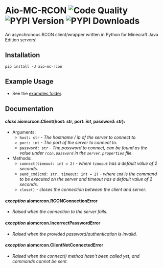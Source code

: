 # Aio-MC-RCON ![Code Quality](https://www.codefactor.io/repository/github/iapetus-11/aio-mc-rcon/badge) ![PYPI Version](https://img.shields.io/pypi/v/aio-mc-rcon.svg) ![PYPI Downloads](https://img.shields.io/pypi/dw/aio-mc-rcon?color=0FAE6E)
An asynchronous RCON client/wrapper written in Python for Minecraft Java Edition servers!

## Installation
```
pip install -U aio-mc-rcon
```

## Example Usage
- See the [examples folder](https://github.com/Iapetus-11/aio-mc-rcon/tree/main/examples).

## Documentation
#### *class* aiomcrcon.**Client**(host: *str*, port: *int*, password: *str*):
- Arguments:
  - `host: str` - *The hostname / ip of the server to connect to.*
  - `port: int` - *The port of the server to connect to.*
  - `password: str` - *The password to connect, can be found as the value under `rcon.password` in the `server.properties` file.*
- Methods:
  - `connect(timeout: int = 2)` - *where `timeout` has a default value of 2 seconds.*
  - `send_cmd(cmd: str, timeout: int = 2)` - *where `cmd` is the command to be executed on the server and timeout has a default value of 2 seconds.*
  - `close()` - *closes the connection between the client and server.*

#### *exception* aiomcrcon.**RCONConnectionError**
- *Raised when the connection to the server fails.*

#### *exception* aiomcrcon.**IncorrectPasswordError**
- *Raised when the provided password/authentication is invalid.*

#### *exception* aiomcrcon.**ClientNotConnectedError**
- *Raised when the connect() method hasn't been called yet, and commands cannot be sent.*
